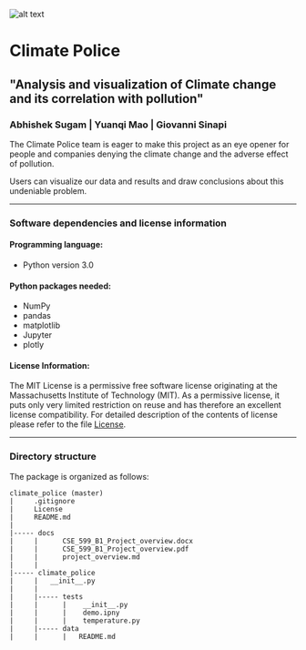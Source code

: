 ![alt text](https://github.com/abhisheksugam/Climate_Police/blob/master/docs/logo.png "Climate_Police ")
# Climate Police
## "Analysis and visualization of Climate change and its correlation with pollution"  

### Abhishek Sugam |  Yuanqi Mao | Giovanni Sinapi

The Climate Police team is eager to make this project as an eye opener for people and companies denying the climate change and the adverse effect of pollution.

Users can visualize our data and results and draw conclusions about this undeniable problem.



----
### Software dependencies and license information

#### Programming language:

- Python version 3.0

#### Python packages needed:

- NumPy
- pandas
- matplotlib
- Jupyter
- plotly

#### License Information:

The MIT License is a permissive free software license originating at the Massachusetts Institute of Technology (MIT). As a permissive license, it puts only very limited restriction on reuse and has therefore an excellent license compatibility. For detailed description of the contents of license please refer to the file [License](https://github.com/abhisheksugam/Climate_Police/blob/master/License).


----
### Directory structure

The package is organized as follows:
```
climate_police (master)
|     .gitignore
|     License
|     README.md
|
|----- docs
|     |      CSE_599_B1_Project_overview.docx
|     |      CSE_599_B1_Project_overview.pdf
|     |      project_overview.md
|     |      
|----- climate_police
|     |   __init__.py
|     |
|     |----- tests
|     |      |    __init__.py
|     |      |    demo.ipny
|     |      |    temperature.py
|     |----- data
|     |      |   README.md  
